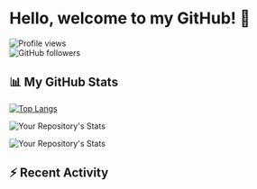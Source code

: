 # Hello, welcome to my GitHub! 👋

![Profile views](https://gpvc.arturio.dev/yourusername)  
![GitHub followers](https://img.shields.io/github/followers/yourusername?style=social)

## 📊 My GitHub Stats

[![Top Langs](https://github-readme-stats.vercel.app/api/top-langs/?secnnet=yourusername&layout=compact&theme=radical)](https://github.com/secnnet/github-readme-stats)

![Your Repository's Stats](https://github-readme-stats.vercel.app/api?username=yourusername&show_icons=true&theme=radical)

![Your Repository's Stats](https://github-readme-streak-stats.herokuapp.com/?user=yourusername&theme=radical)

## ⚡ Recent Activity

<!--START_SECTION:activity-->
<!--END_SECTION:activity-->

